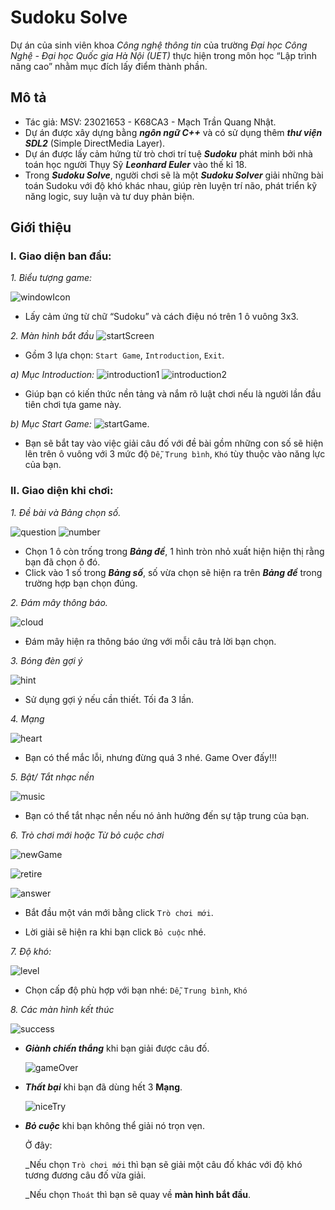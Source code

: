 # Sudoku Solve 

Dự án của sinh viên khoa _Công nghệ thông tin_ của trường _Đại học Công Nghệ - Đại học Quốc gia Hà Nội (UET)_ thực hiện trong môn học “Lập trình nâng cao” nhằm mục đích lấy điểm thành phần.

## **Mô tả**
- Tác giả: MSV: 23021653 - K68CA3 - Mạch Trần Quang Nhật.
- Dự án được xây dựng bằng **_ngôn ngữ C++_** và có sử dụng thêm **_thư viện SDL2_** (Simple DirectMedia Layer).
- Dự án được lấy cảm hứng từ trò chơi trí tuệ **_Sudoku_** phát minh bởi nhà toán học người Thụy Sỹ **_Leonhard Euler_** vào thế kỉ 18.
- Trong **_Sudoku Solve_**, người chơi sẽ là một **_Sudoku Solver_** giải những bài toán Sudoku với độ khó khác nhau, giúp rèn luyện trí não, phát triển kỹ năng logic, suy luận và tư duy phản biện.


## **Giới thiệu**

### **I. Giao diện ban đầu:**

*1. Biểu tượng game:*
   
![windowIcon](https://github.com/quangnhat09z/Sudoku-Solve/blob/master/cmake-build-debug/MdImages/z5465824266569_522858ba40ccab677a3bf59453ee7009.jpg)

- Lấy cảm ứng từ chữ “Sudoku” và cách điệu nó trên 1 ô vuông 3x3.

*2. Màn hình bắt đầu*
![startScreen](https://github.com/quangnhat09z/Sudoku-Solve/blob/master/cmake-build-debug/MdImages/z5465824266570_a9a65210f4eaa78fe0c668ec4bdb4ef5.jpg)
- Gồm 3 lựa chọn: `Start Game`, `Introduction`, `Exit`.

*a) Mục Introduction:*
![introduction1](https://github.com/quangnhat09z/Sudoku-Solve/blob/master/cmake-build-debug/MdImages/z5465824266568_474049d0543be2dc48ae15e017dbc6f6.jpg)
![introduction2](https://github.com/quangnhat09z/Sudoku-Solve/blob/master/cmake-build-debug/MdImages/z5465824266518_a118e46955c554ffe36cc8fbbe58f2b9.jpg)
- Giúp bạn có kiến thức nền tảng và nắm rõ luật chơi nếu là người lần đầu tiên chơi tựa game này.
  
*b) Mục Start Game:*
![startGame](https://github.com/quangnhat09z/Sudoku-Solve/blob/master/cmake-build-debug/MdImages/z5465824266482_3e280f19ade8d02687f56423e8a5684c.jpg).

- Bạn sẽ bắt tay vào việc giải câu đố với đề bài gồm những con số sẽ hiện lên trên ô vuông với 3 mức độ `Dễ`, `Trung bình`, `Khó` tùy thuộc vào năng lực của bạn.

### **II. Giao diện khi chơi:**

*1. Đề bài và Bảng chọn số.*
   
   ![question](https://github.com/quangnhat09z/Sudoku-Solve/blob/master/cmake-build-debug/MdImages/z5465824266481_98498f68e8a36e3b52ee2240270a6556.jpg)     ![number](https://github.com/quangnhat09z/Sudoku-Solve/blob/master/cmake-build-debug/MdImages/z5465824266441_f936fbcbd8f87cf185943357adc890dd.jpg)

- Chọn 1 ô còn trống trong **_Bảng đề_**, 1 hình tròn nhỏ xuất hiện hiện thị rằng bạn đã chọn ô đó.
- Click vào 1 số trong **_Bảng số_**, số vừa chọn sẽ hiện ra trên **_Bảng đề_** trong trường hợp bạn chọn đúng.

*2. Đám mây thông báo.*
   
   ![cloud](https://github.com/quangnhat09z/Sudoku-Solve/blob/master/cmake-build-debug/MdImages/z5465824266439_579946fc6901cf94a133a71a125a9e63.jpg)
- Đám mây hiện ra thông báo ứng với mỗi câu trả lời bạn chọn.


*3. Bóng đèn gợi ý*
   
   ![hint](https://github.com/quangnhat09z/Sudoku-Solve/blob/master/cmake-build-debug/MdImages/z5465824218232_bf2574215ba80f46e2e2c46b906f31c2.jpg)

- Sử dụng gợi ý nếu cần thiết. Tối đa 3 lần.

*4. Mạng*
   
   ![heart](https://github.com/quangnhat09z/Sudoku-Solve/blob/master/cmake-build-debug/MdImages/z5465824218184_b5fb9516c37aff5740cc25281264b355.jpg)

- Bạn có thể mắc lỗi, nhưng đừng quá 3 nhé. Game Over đấy!!!

*5. Bật/ Tắt nhạc nền*
   
   ![music](https://github.com/quangnhat09z/Sudoku-Solve/blob/master/cmake-build-debug/MdImages/z5465824218153_c0c5c73c05c0cf043bc1a12d8753e034.jpg)

- Bạn có thể tắt nhạc nền nếu nó ảnh hưởng đến sự tập trung của bạn.

*6. Trò chơi mới hoặc Từ bỏ cuộc chơi*

  ![newGame](https://github.com/quangnhat09z/Sudoku-Solve/blob/master/cmake-build-debug/MdImages/Screenshot%202024-05-22%20204537.png)

  ![retire](https://github.com/quangnhat09z/Sudoku-Solve/blob/master/cmake-build-debug/MdImages/Screenshot%202024-05-22%20204549.png)
  
  ![answer](https://github.com/quangnhat09z/Sudoku-Solve/blob/master/cmake-build-debug/MdImages/z5465824218113_21b295a4ab1aab2fd4c9b85bfe18660d.jpg)
  
- Bắt đầu một ván mới bằng click `Trò chơi mới`.

- Lời giải sẽ hiện ra khi bạn click `Bỏ cuộc` nhé.

*7. Độ khó:*

  ![level](https://github.com/quangnhat09z/Sudoku-Solve/blob/master/cmake-build-debug/MdImages/z5465824169635_3248493f5c7c3f19082b2480a8b41ccf.jpg)

- Chọn cấp độ phù hợp với bạn nhé: `Dễ`, `Trung bình`, `Khó`

*8. Các màn hình kết thúc*
   
   ![success](https://github.com/quangnhat09z/Sudoku-Solve/blob/master/cmake-build-debug/MdImages/z5465824169751_6f950d0c3483a5f3fd04400464fb33a9.jpg)

- **_Giành chiến thắng_** khi bạn giải được câu đố.
  
   ![gameOver](https://github.com/quangnhat09z/Sudoku-Solve/blob/master/cmake-build-debug/MdImages/z5465824169752_d5a51f35f79fb0a6e8921fc1d7bd74e7.jpg)
  
- **_Thất bại_** khi bạn đã dùng hết 3 **Mạng**.
  
   ![niceTry](https://github.com/quangnhat09z/Sudoku-Solve/blob/master/cmake-build-debug/MdImages/z5465824169740_7ee8f37fbe76806e614b7c3e35d00144.jpg)

- **_Bỏ cuộc_** khi bạn không thể giải nó trọn vẹn.
  
  Ở đây:
  
  _Nếu chọn `Trò chơi mới` thì bạn sẽ giải một câu đố khác với độ khó tương đương câu đố vừa giải.
  
  _Nếu chọn `Thoát` thì bạn sẽ quay về **màn hình bắt đầu**.
